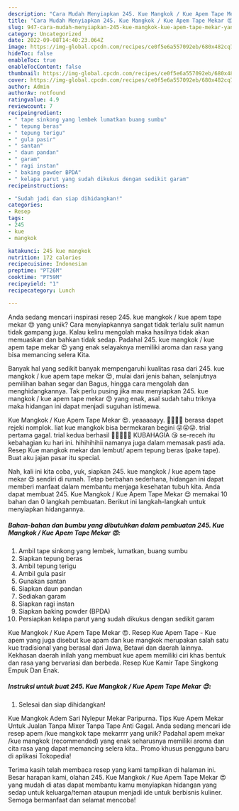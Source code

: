 ```yaml
---
description: "Cara Mudah Menyiapkan 245. Kue Mangkok / Kue Apem Tape Mekar 😍 yang Lezat"
title: "Cara Mudah Menyiapkan 245. Kue Mangkok / Kue Apem Tape Mekar 😍 yang Lezat"
slug: 947-cara-mudah-menyiapkan-245-kue-mangkok-kue-apem-tape-mekar-yang-lezat
category: Uncategorized
date: 2022-09-08T14:40:23.064Z
image: https://img-global.cpcdn.com/recipes/ce0f5e6a557092eb/680x482cq70/245-kue-mangkok-kue-apem-tape-mekar-foto-resep-utama.jpg
hideToc: false
enableToc: true
enableTocContent: false
thumbnail: https://img-global.cpcdn.com/recipes/ce0f5e6a557092eb/680x482cq70/245-kue-mangkok-kue-apem-tape-mekar-foto-resep-utama.jpg
cover: https://img-global.cpcdn.com/recipes/ce0f5e6a557092eb/680x482cq70/245-kue-mangkok-kue-apem-tape-mekar-foto-resep-utama.jpg
author: Admin
authorAv: notfound
ratingvalue: 4.9
reviewcount: 7
recipeingredient:
- " tape sinkong yang lembek lumatkan buang sumbu"
- " tepung beras"
- " tepung terigu"
- " gula pasir"
- " santan"
- " daun pandan"
- " garam"
- " ragi instan"
- " baking powder BPDA"
- " kelapa parut yang sudah dikukus dengan sedikit garam"
recipeinstructions:

- "Sudah jadi dan siap dihidangkan!"
categories:
- Resep
tags:
- 245
- kue
- mangkok

katakunci: 245 kue mangkok 
nutrition: 172 calories
recipecuisine: Indonesian
preptime: "PT26M"
cooktime: "PT59M"
recipeyield: "1"
recipecategory: Lunch

---
```





Anda sedang mencari inspirasi resep 245. kue mangkok / kue apem tape mekar 😍 yang unik? Cara menyiapkannya sangat tidak terlalu sulit namun tidak gampang juga. Kalau keliru mengolah maka hasilnya tidak akan memuaskan dan bahkan tidak sedap. Padahal 245. kue mangkok / kue apem tape mekar 😍 yang enak selayaknya memiliki aroma dan rasa yang bisa memancing selera Kita.





Banyak hal yang sedikit banyak mempengaruhi kualitas rasa dari 245. kue mangkok / kue apem tape mekar 😍, mulai dari jenis bahan, selanjutnya pemilihan bahan segar dan Bagus, hingga cara mengolah dan menghidangkannya. Tak perlu pusing jika mau menyiapkan 245. kue mangkok / kue apem tape mekar 😍 yang enak,      asal sudah tahu triknya maka hidangan ini dapat menjadi suguhan istimewa.














Kue Mangkok / Kue Apem Tape Mekar 😍. yeaaaaayy. 🥳🥳🥳🥳 berasa dapet rejeki nomplok. liat kue mangkok bisa bermekaran begini 😜😜😜. trial pertama gagal. trial kedua berhasil 🤩🤩🤩🤩🤩 KUBAHAGIA 😘 se-receh itu kebahagian ku hari ini. hihihihihii namanya juga dalam memasak pasti ada. Resep Kue mangkok mekar dan lembut/ apem tepung beras (pake tape). Buat aku jajan pasar itu special.






Nah, kali ini kita coba, yuk, siapkan 245. kue mangkok / kue apem tape mekar 😍 sendiri di rumah. Tetap berbahan sederhana, hidangan ini dapat memberi manfaat dalam membantu menjaga kesehatan tubuh kita. Anda dapat membuat 245. Kue Mangkok / Kue Apem Tape Mekar 😍 memakai 10 bahan dan 0 langkah pembuatan. Berikut ini langkah-langkah untuk menyiapkan hidangannya.

<!--inarticleads1-->

##### Bahan-bahan dan bumbu yang dibutuhkan dalam pembuatan 245. Kue Mangkok / Kue Apem Tape Mekar 😍:

1. Ambil  tape sinkong yang lembek, lumatkan, buang sumbu
1. Siapkan  tepung beras
1. Ambil  tepung terigu
1. Ambil  gula pasir
1. Gunakan  santan
1. Siapkan  daun pandan
1. Sediakan  garam
1. Siapkan  ragi instan
1. Siapkan  baking powder (BPDA)
1. Persiapkan  kelapa parut yang sudah dikukus dengan sedikit garam


Kue Mangkok / Kue Apem Tape Mekar 😍. Resep Kue Apem Tape - Kue apem yang juga disebut kue apam dan kue mangkok merupakan salah satu kue tradisional yang berasal dari Jawa, Betawi dan daerah lainnya. Kekhasan daerah inilah yang membuat kue apem memiliki ciri khas bentuk dan rasa yang bervariasi dan berbeda. Resep Kue Kamir Tape Singkong Empuk Dan Enak. 

<!--inarticleads2-->

##### Instruksi untuk buat 245. Kue Mangkok / Kue Apem Tape Mekar 😍:


1. Selesai dan siap dihidangkan!

Kue Mangkok Adem Sari Nylepur Mekar Paripurna. Tips Kue Apem Mekar Untuk Jualan Tanpa Mixer Tanpa Tape Anti Gagal. Anda sedang mencari ide resep apem /kue mangkok tape mekarrrr yang unik? Padahal apem mekar /kue mangkok (recommended) yang enak seharusnya memiliki aroma dan cita rasa yang dapat memancing selera kita.. Promo khusus pengguna baru di aplikasi Tokopedia! 

Terima kasih telah membaca resep yang kami tampilkan di halaman ini. Besar harapan kami, olahan 245. Kue Mangkok / Kue Apem Tape Mekar 😍 yang mudah di atas dapat membantu kamu menyiapkan hidangan yang sedap untuk keluarga/teman ataupun menjadi ide untuk berbisnis kuliner. Semoga bermanfaat dan selamat mencoba!
